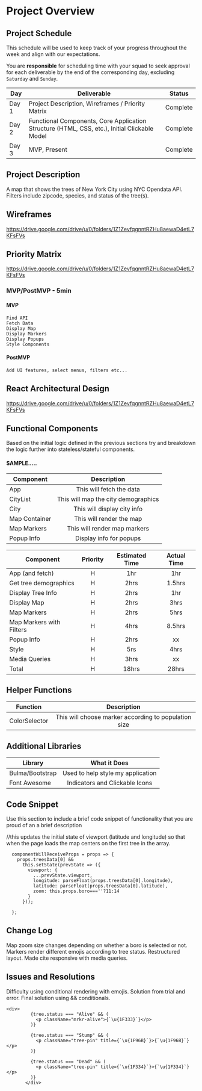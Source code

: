 # Project Overview

## Project Schedule

This schedule will be used to keep track of your progress throughout the week and align with our expectations.  

You are **responsible** for scheduling time with your squad to seek approval for each deliverable by the end of the corresponding day, excluding `Saturday` and `Sunday`.

|  Day | Deliverable | Status
|---|---| ---|
|Day 1| Project Description, Wireframes / Priority Matrix | Complete
|Day 2|  Functional Components, Core Application Structure (HTML, CSS, etc.), Initial Clickable Model| Complete
|Day 3| MVP, Present | Complete



## Project Description

A map that shows the trees of New York City using NYC Opendata API. Filters include zipcode, species, and status of the tree(s).

## Wireframes

https://drive.google.com/drive/u/0/folders/1Z1ZevfqgnntRZHu8aewaD4etL7KFsFVs

## Priority Matrix

https://drive.google.com/drive/u/0/folders/1Z1ZevfqgnntRZHu8aewaD4etL7KFsFVs 

### MVP/PostMVP - 5min


#### MVP 
	Find API
	Fetch Data
	Display Map
	Display Markers
	Display Popups
	Style Components


#### PostMVP 
	Add UI features, select menus, filters etc...

## React Architectural Design

https://drive.google.com/drive/u/0/folders/1Z1ZevfqgnntRZHu8aewaD4etL7KFsFVs



## Functional Components

Based on the initial logic defined in the previous sections try and breakdown the logic further into stateless/stateful components. 

#### SAMPLE.....
| Component | Description | 
| --- | :---: |  
| App | This will fetch the data | 
| CityList | This will map the city demographics | 
| City | This will display city info |
| Map Container | This will render the map |
| Map Markers | This will render map markers |
| Popup Info | Display info for popups |



| Component | Priority | Estimated Time | Actual Time |
| --- | :---: |  :---: | :---: |
| App (and fetch) | H | 1hr| 1hr |
| Get tree demographics | H | 2hrs| 1.5hrs |
| Display Tree Info | H | 2hrs| 1hr  |
| Display Map | H | 2hrs| 3hrs|
| Map Markers | H | 2hrs| 5hrs |
| Map Markers with Filters | H | 4hrs| 8.5hrs |
| Popup Info | H | 2hrs | xx |
| Style | H | 5rs | 4hrs |
| Media Queries | H | 3hrs | xx |
| Total | H | 18hrs | 28hrs  |



## Helper Functions

| Function | Description | 
| --- | :---: |  
| ColorSelector | This will choose marker according to population size | 


## Additional Libraries

| Library | What it Does | 
| --- | :---: |  
| Bulma/Bootstrap | Used to help style my application | 
| Font Awesome | Indicators and Clickable Icons | 


## Code Snippet

Use this section to include a brief code snippet of functionality that you are proud of an a brief description  

//this updates the initial state of viewport (latitude and longitude) so that when the page loads the map centers on the first tree in the array.
```
  componentWillReceiveProps = props => {
    props.treesData[0] &&
      this.setState(prevState => ({
        viewport: {
          ...prevState.viewport,
          longitude: parseFloat(props.treesData[0].longitude),
          latitude: parseFloat(props.treesData[0].latitude),
          zoom: this.props.boro===''?11:14
        }
      }));
    
  };
```

## Change Log
 Map zoom size changes depending on whether a boro is selected or not. 
 Markers render different emojis according to tree status.
 Restructured layout.
 Made cite responsive with media queries.




## Issues and Resolutions
 Difficulty using conditional rendering with emojis. Solution from trial and error. Final solution using && conditionals.

 ```
 <div>
          {tree.status === "Alive" && (
            <p className="mrkr-alive">{`\u{1F333}`}</p>
          )}

          {tree.status === "Stump" && (
            <p className="tree-pin" title={`\u{1F96B}`}>{`\u{1F96B}`}</p>
          )}

          {tree.status === "Dead" && (
            <p className="tree-pin" title={`\u{1F334}`}>{`\u{1F334}`}</p>
          )}
        </div>

 ```

